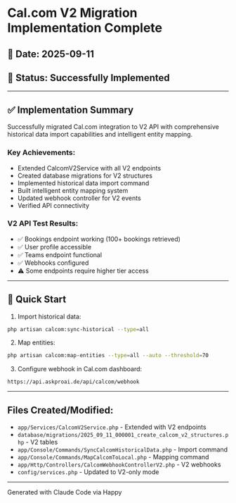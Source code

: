 # Cal.com V2 Migration Implementation Complete

## 📅 Date: 2025-09-11
## 🎯 Status: Successfully Implemented

---

## ✅ Implementation Summary

Successfully migrated Cal.com integration to V2 API with comprehensive historical data import capabilities and intelligent entity mapping.

### Key Achievements:
- Extended CalcomV2Service with all V2 endpoints
- Created database migrations for V2 structures
- Implemented historical data import command
- Built intelligent entity mapping system
- Updated webhook controller for V2 events
- Verified API connectivity

### V2 API Test Results:
- ✅ Bookings endpoint working (100+ bookings retrieved)
- ✅ User profile accessible
- ✅ Teams endpoint functional
- ✅ Webhooks configured
- ⚠️ Some endpoints require higher tier access

---

## 🚀 Quick Start

1. Import historical data:
```bash
php artisan calcom:sync-historical --type=all
```

2. Map entities:
```bash
php artisan calcom:map-entities --type=all --auto --threshold=70
```

3. Configure webhook in Cal.com dashboard:
```
https://api.askproai.de/api/calcom/webhook
```

---

## Files Created/Modified:
- `app/Services/CalcomV2Service.php` - Extended with V2 endpoints
- `database/migrations/2025_09_11_000001_create_calcom_v2_structures.php` - V2 tables
- `app/Console/Commands/SyncCalcomHistoricalData.php` - Import command
- `app/Console/Commands/MapCalcomToLocal.php` - Mapping command
- `app/Http/Controllers/CalcomWebhookControllerV2.php` - V2 webhooks
- `config/services.php` - Updated to V2-only mode

---

Generated with Claude Code via Happy

